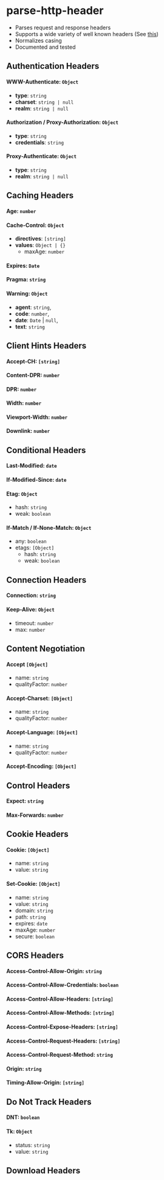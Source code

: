 # parse-http-header
- Parses request and response headers
- Supports a wide variety of well known headers (See [this](https://developer.mozilla.org/en-US/docs/Web/HTTP/Headers))
- Normalizes casing
- Documented and tested

## Authentication Headers

#### WWW-Authenticate: `Object`
- **type**: `string`
- **charset**: `string | null`
- **realm**: `string | null`

#### Authorization / Proxy-Authorization: `Object`
- **type**: `string`
- **credentials**: `string`

#### Proxy-Authenticate: `Object`
- **type**: `string`
- **realm**: `string | null`

## Caching Headers
#### Age: `number`

#### Cache-Control: `Object`
- **directives**: `[string]`
- **values**: `Object | {}`
  - maxAge: `number`
  
#### Expires: `Date`
#### Pragma: `string`
#### Warning: `Object`
 - **agent**: `string`,
 - **code**: `number`,
 - **date**: `Date` | `null`,
 - **text**: `string`
 
## Client Hints Headers
#### Accept-CH: `[string]`
#### Content-DPR: `number`
#### DPR: `number`
#### Width: `number`
#### Viewport-Width: `number`
#### Downlink: `number`

## Conditional Headers
#### Last-Modified: `date`
#### If-Modified-Since: `date`
#### Etag: `Object`
  - hash: `string`
  - weak: `boolean`
#### If-Match / If-None-Match: `Object`
  - any: `boolean`
  - etags: `[Object]`
    - hash: `string`
    - weak: `boolean`

## Connection Headers
#### Connection: `string`
#### Keep-Alive: `Object`
  - timeout: `number`
  - max: `number`
  
## Content Negotiation
#### Accept `[Object]`
  - name: `string`
  - qualityFactor: `number`
#### Accept-Charset: `[Object]`
  - name: `string`
  - qualityFactor: `number`
#### Accept-Language: `[Object]`
  - name: `string`
  - qualityFactor: `number`
#### Accept-Encoding: `[Object]`
  
## Control Headers
#### Expect: `string`
#### Max-Forwards: `number`

## Cookie Headers
#### Cookie: `[Object]`
  - name: `string`
  - value: `string`
#### Set-Cookie: `[Object]`
  - name: `string`
  - value: `string`
  - domain: `string`
  - path: `string`
  - expires: `date`
  - maxAge: `number`
  - secure: `boolean`
  
## CORS Headers
#### Access-Control-Allow-Origin: `string`
#### Access-Control-Allow-Credentials: `boolean`
#### Access-Control-Allow-Headers: `[string]`
#### Access-Control-Allow-Methods: `[string]`
#### Access-Control-Expose-Headers: `[string]`
#### Access-Control-Request-Headers: `[string]`
#### Access-Control-Request-Method: `string`
#### Origin: `string`
#### Timing-Allow-Origin: `[string]`

## Do Not Track Headers
#### DNT: `boolean`
#### Tk: `Object`
  - status: `string`
  - value: `string`

## Download Headers
  
